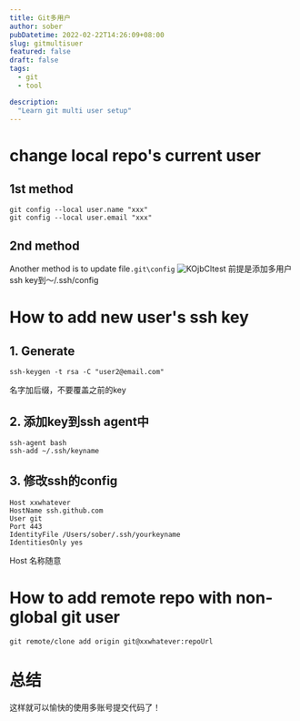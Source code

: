 ```yaml
---
title: Git多用户
author: sober
pubDatetime: 2022-02-22T14:26:09+08:00
slug: gitmultisuer
featured: false
draft: false
tags:
  - git
  - tool

description:
  "Learn git multi user setup"
---
```


# change local repo's current user
## 1st method 
``` 
git config --local user.name "xxx"
git config --local user.email "xxx"
```
## 2nd method
Another method is to update file`.git\config`
![KOjbCltest](https://cdn.jsdelivr.net/gh/h3x311/upic@main/LC3/2024/KOjbCltest.png)
前提是添加多用户ssh key到～/.ssh/config
# How to add new user's ssh key
## 1. Generate
 ```
 ssh-keygen -t rsa -C "user2@email.com"
  ```
名字加后缀，不要覆盖之前的key

## 2. 添加key到ssh agent中
 ```
 ssh-agent bash
 ssh-add ~/.ssh/keyname
  ```
## 3. 修改ssh的config
``` 
Host xxwhatever
HostName ssh.github.com
User git
Port 443
IdentityFile /Users/sober/.ssh/yourkeyname
IdentitiesOnly yes
   ``` 
Host 名称随意
# How to add remote repo with non-global git user
 ```
 git remote/clone add origin git@xxwhatever:repoUrl
  ```

# 总结
这样就可以愉快的使用多账号提交代码了！
